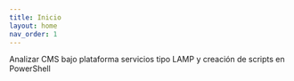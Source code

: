 ```yaml
---
title: Inicio
layout: home
nav_order: 1
---
```

Analizar CMS bajo plataforma servicios tipo LAMP y creación de scripts en PowerShell

